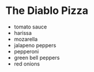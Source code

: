 # The Diablo Pizza

 - tomato sauce
 - harissa 
 - mozarella
 - jalapeno peppers
 - pepperoni 
 - green bell peppers
 - red onions